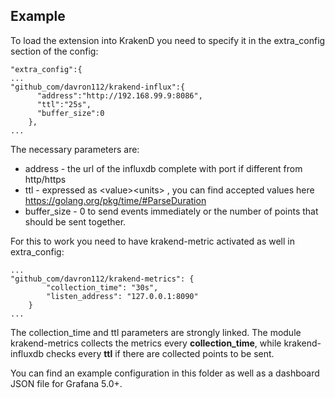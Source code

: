 ## Example
To load the extension into KrakenD you need to specify it in the extra_config section of the config:
```
"extra_config":{
...
"github_com/davron112/krakend-influx":{
      "address":"http://192.168.99.9:8086",
      "ttl":"25s",
      "buffer_size":0
    },
...
````
The necessary parameters are:

 - address - the url of the influxdb complete with port if different from http/https
 - ttl - expressed as \<value>\<units> , you can find accepted values here https://golang.org/pkg/time/#ParseDuration
 - buffer_size - 0 to send events immediately or the number of points that should be sent together. 

For this to work you need to have krakend-metric activated as well in extra_config:
```
...
"github_com/davron112/krakend-metrics": {
        "collection_time": "30s",
        "listen_address": "127.0.0.1:8090"
    }
...
```  
The collection_time and ttl parameters are strongly linked. The module krakend-metrics collects the metrics every **collection_time**, while krakend-influxdb checks every **ttl** if there are collected points to be sent.

You can find an example configuration in this folder as well as a dashboard JSON file for Grafana 5.0+.
